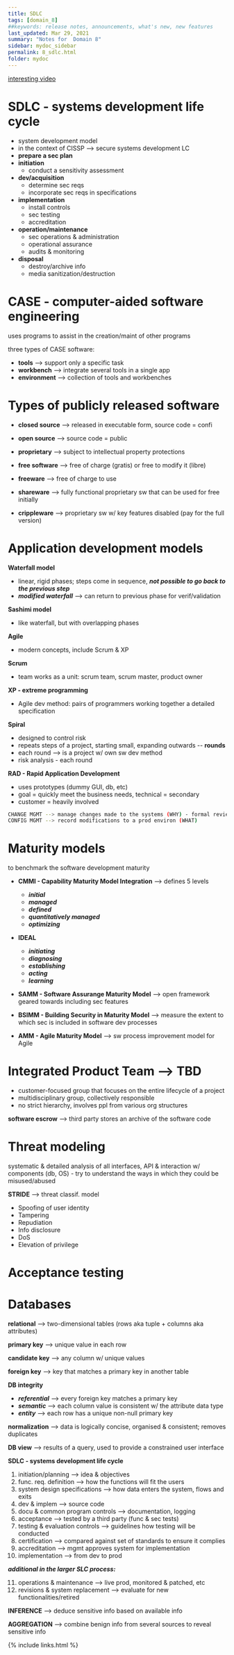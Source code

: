 ```yaml
---
title: SDLC
tags: [domain_8]
##keywords: release notes, announcements, what's new, new features
last_updated: Mar 29, 2021
summary: "Notes for  Domain 8"
sidebar: mydoc_sidebar
permalink: 8_sdlc.html
folder: mydoc
---
```


[interesting video](https://www.youtube.com/watch?v=i-QyW8D3ei0)

# SDLC - systems development life cycle
- system development model
- in the context of CISSP --> secure systems development LC
- **prepare a sec plan**
- **initiation**
  - conduct a sensitivity assessment
- **dev/acquisition**
  - determine sec reqs
  - incorporate sec reqs in specifications
- **implementation**
  - install controls
  - sec testing
  - accreditation
- **operation/maintenance**
  - sec operations & administration
  - operational assurance
  - audits & monitoring
- **disposal**
  - destroy/archive info
  - media sanitization/destruction

# CASE - computer-aided software engineering
uses programs to assist  in the creation/maint of other programs

three types of CASE software:
- **tools** --> support only a specific task
- **workbench** --> integrate several tools in a single app
- **environment** --> collection of tools and workbenches

# Types of publicly released software

- **closed source** --> released in executable form, source code = confi
- **open source** --> source code = public
- **proprietary** --> subject to intellectual property protections

- **free software** --> free of charge (gratis) or free to modify it (libre)
- **freeware** --> free of charge to use
- **shareware** --> fully functional proprietary sw that can be used for free initially
- **crippleware** --> proprietary sw w/ key features disabled (pay for the full version)

# Application development models

**Waterfall model**
- linear, rigid phases; steps come in sequence, _**not possible to go back to the previous step**_
- _**modified waterfall**_ --> can return to previous phase for verif/validation

**Sashimi model**
- like waterfall, but with overlapping phases

**Agile**
- modern concepts, include Scrum & XP

**Scrum**
- team works as a unit: scrum team, scrum master, product owner

**XP - extreme programming**
- Agile dev method: pairs of programmers working together a detailed specification

**Spiral**
- designed to control risk
- repeats steps of a project, starting small, expanding outwards -- **rounds**
- each round --> is a project w/ own sw dev method
- risk analysis - each round

**RAD - Rapid Application Development**
- uses prototypes (dummy GUI, db, etc)
- goal = quickly meet the business needs, technical = secondary
- customer = heavily involved

```sh
CHANGE MGMT --> manage changes made to the systems (WHY) - formal review/approval from all stakeholders before implem
CONFIG MGMT --> record modifications to a prod environ (WHAT)
```

# Maturity models
to benchmark the software development maturity
- **CMMI - Capability Maturity Model Integration** --> defines 5 levels
  - _**initial**_ 
  - _**managed**_
  - _**defined**_
  - _**quantitatively managed**_
  - _**optimizing**_


- **IDEAL**
  - _**initiating**_
  - _**diagnosing**_
  - _**establishing**_
  - _**acting**_
  - _**learning**_


- **SAMM - Software Assurange Maturity Model** --> open framework geared towards including sec features

- **BSIMM - Building Security in Maturity Model** --> measure the extent to which sec is included in software dev processes

- **AMM - Agile Maturity Model** --> sw process improvement model for Agile

# Integrated Product Team --> TBD
- customer-focused group that focuses on the entire lifecycle of a project
- multidisciplinary group, collectively responsible
- no strict hierarchy, involves ppl from various org structures

**software escrow** --> third party stores an archive of the software code

# Threat modeling
systematic & detailed analysis of all interfaces, API & interaction w/ components (db, OS) - try to understand the ways in which they could be misused/abused

**STRIDE** --> threat classif. model
- Spoofing of user identity
- Tampering
- Repudiation
- Info disclosure
- DoS
- Elevation of privilege

# Acceptance testing


# Databases

**relational** --> two-dimensional tables (rows aka tuple + columns aka attributes)

**primary key** --> unique value in each row

**candidate key** --> any column w/ unique values

**foreign key** --> key that matches a primary key in another table

**DB integrity**
- _**referential**_ --> every foreign key matches a primary key
- _**semantic**_ --> each column value is consistent w/ the attribute data type
- _**entity**_ --> each row has a unique non-null primary key

**normalization** --> data is logically concise, organised & consistent; removes duplicates

**DB view** --> results of a query, used to provide a constrained user interface

**SDLC - systems development life cycle**

1. initiation/planning --> idea & objectives
2. func. req. definition --> how the functions will fit the users
3. system design specifications --> how data enters the system, flows and exits
4. dev & implem --> source code
5. docu & common program controls --> documentation, logging
6. acceptance --> tested by a third party (func & sec tests)
7. testing & evaluation controls --> guidelines how testing will be conducted
8. certification --> compared against set of standards to ensure it complies
9. accreditation --> mgmt approves system for implementation
10. implementation --> from dev to prod

_**additional in the larger SLC process:**_

11. operations & maintenance --> live prod, monitored & patched, etc
12. revisions & system replacement --> evaluate for new functionalities/retired

**INFERENCE** --> deduce sensitive info based on available info

**AGGREGATION** --> combine benign info from several sources to reveal sensitive info

{% include links.html %}
